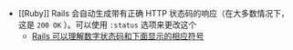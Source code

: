 - [[Ruby]] Rails 会自动生成带有正确 HTTP 状态码的响应（在大多数情况下，这是 `200 OK` ）。可以使用 `:status` 选项来更改这个
	- [Rails 可以理解数字状态码和下面显示的相应符号](https://guides.rubyonrails.org/layouts_and_rendering.html#the-status-option)
